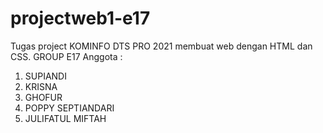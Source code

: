 # projectweb1-e17
Tugas project KOMINFO DTS PRO 2021 membuat web dengan HTML dan CSS.
GROUP E17 
Anggota :
1. SUPIANDI
2. KRISNA
3. GHOFUR
4. POPPY SEPTIANDARI
5. JULIFATUL MIFTAH
